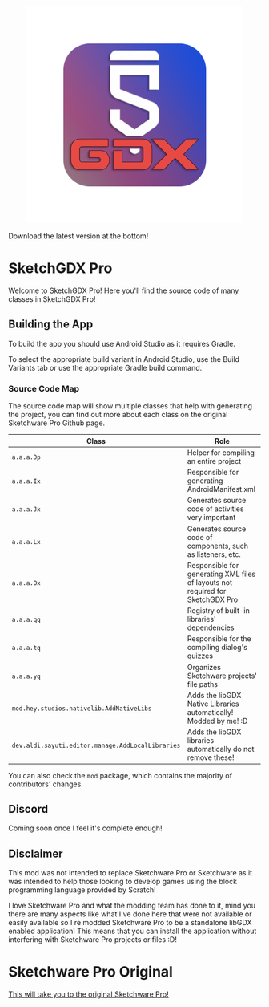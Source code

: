 <p align="center">
  <img src="assets/SketchGDXIcon.png" />

</p>
<a>Download the latest version at the bottom!</a>

# SketchGDX Pro

Welcome to SketchGDX Pro! Here you'll find the source code of many classes in SketchGDX Pro!

## Building the App
To build the app you should use Android Studio as it requires Gradle.

To select the appropriate build variant in Android Studio, use the Build Variants tab or use the appropriate Gradle build command.

### Source Code Map
The source code map will show multiple classes that help with generating the project, you can find out more about each class on the original Sketchware Pro Github page.

| Class                                             | Role                                                                           |
|---------------------------------------------------|--------------------------------------------------------------------------------|
| `a.a.a.Dp`                                        | Helper for compiling an entire project                                         |
| `a.a.a.Ix`                                        | Responsible for generating AndroidManifest.xml                                 |
| `a.a.a.Jx`                                        | Generates source code of activities very important                             |
| `a.a.a.Lx`                                        | Generates source code of components, such as listeners, etc.                   |
| `a.a.a.Ox`                                        | Responsible for generating XML files of layouts not required for SketchGDX Pro |
| `a.a.a.qq`                                        | Registry of built-in libraries' dependencies                                   |
| `a.a.a.tq`                                        | Responsible for the compiling dialog's quizzes                                 |
| `a.a.a.yq`                                        | Organizes Sketchware projects' file paths                                      |
| `mod.hey.studios.nativelib.AddNativeLibs`         | Adds the libGDX Native Libraries automatically! Modded by me! :D               |
| `dev.aldi.sayuti.editor.manage.AddLocalLibraries` | Adds the libGDX libraries automatically do not remove these!                   |
You can also check the `mod` package, which contains the majority of contributors' changes.

## Discord

Coming soon once I feel it's complete enough!

## Disclaimer

This mod was not intended to replace Sketchware Pro or Sketchware as it was intended to help those looking to develop games using the block programming language provided by Scratch!

I love Sketchware Pro and what the modding team has done to it, mind you there are many aspects like what I've done here that were not available or easily available so I re modded Sketchware Pro to be a standalone libGDX enabled application!  This means that you can install the application without interfering with Sketchware Pro projects or files :D!

# Sketchware Pro Original
<p align="left">
<a href="https://github.com/Sketchware-Pro/Sketchware-Pro">This will take you to the original Sketchware Pro!</a>
</p>